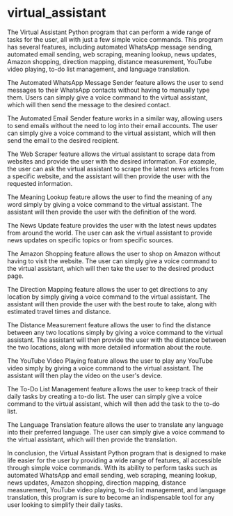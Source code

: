 # virtual_assistant
The Virtual Assistant Python program  that can perform a wide range of tasks for the user, all with just a few simple voice commands. This program has several features, including automated WhatsApp message sending, automated email sending, web scraping, meaning lookup, news updates, Amazon shopping, direction mapping, distance measurement, YouTube video playing, to-do list management, and language translation.

The Automated WhatsApp Message Sender feature allows the user to send messages to their WhatsApp contacts without having to manually type them. Users can simply give a voice command to the virtual assistant, which will then send the message to the desired contact.

The Automated Email Sender feature works in a similar way, allowing users to send emails without the need to log into their email accounts. The user can simply give a voice command to the virtual assistant, which will then send the email to the desired recipient.

The Web Scraper feature allows the virtual assistant to scrape data from websites and provide the user with the desired information. For example, the user can ask the virtual assistant to scrape the latest news articles from a specific website, and the assistant will then provide the user with the requested information.

The Meaning Lookup feature allows the user to find the meaning of any word simply by giving a voice command to the virtual assistant. The assistant will then provide the user with the definition of the word.

The News Update feature provides the user with the latest news updates from around the world. The user can ask the virtual assistant to provide news updates on specific topics or from specific sources.

The Amazon Shopping feature allows the user to shop on Amazon without having to visit the website. The user can simply give a voice command to the virtual assistant, which will then take the user to the desired product page.

The Direction Mapping feature allows the user to get directions to any location by simply giving a voice command to the virtual assistant. The assistant will then provide the user with the best route to take, along with estimated travel times and distance.

The Distance Measurement feature allows the user to find the distance between any two locations simply by giving a voice command to the virtual assistant. The assistant will then provide the user with the distance between the two locations, along with more detailed information about the route.

The YouTube Video Playing feature allows the user to play any YouTube video simply by giving a voice command to the virtual assistant. The assistant will then play the video on the user's device.

The To-Do List Management feature allows the user to keep track of their daily tasks by creating a to-do list. The user can simply give a voice command to the virtual assistant, which will then add the task to the to-do list.

The Language Translation feature allows the user to translate any language into their preferred language. The user can simply give a voice command to the virtual assistant, which will then provide the translation.

In conclusion, the Virtual Assistant Python program  that is designed to make life easier for the user by providing a wide range of features, all accessible through simple voice commands. With its ability to perform tasks such as automated WhatsApp and email sending, web scraping, meaning lookup, news updates, Amazon shopping, direction mapping, distance measurement, YouTube video playing, to-do list management, and language translation, this program is sure to become an indispensable tool for any user looking to simplify their daily tasks.

